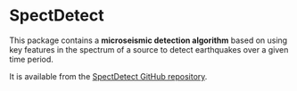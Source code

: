 # SpectDetect

This package contains a **microseismic detection algorithm** based on using key features in the spectrum of a source to detect earthquakes over a given time period.

It is available from the [SpectDetect GitHub repository](https://github.com/TomSHudson/SpectDetect).

